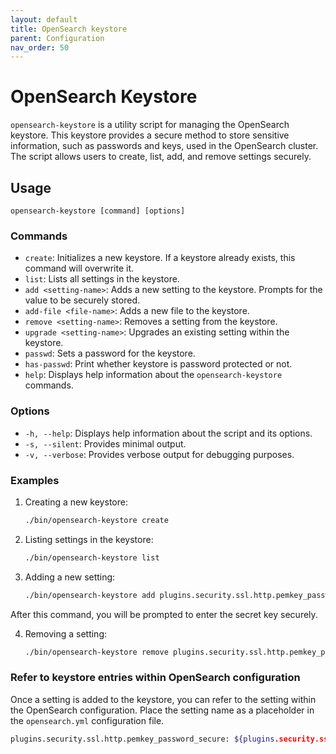 ```yaml
---
layout: default
title: OpenSearch keystore
parent: Configuration
nav_order: 50
---
```


# OpenSearch Keystore

`opensearch-keystore` is a utility script for managing the OpenSearch keystore. This keystore provides a secure method to store sensitive information, such as passwords and keys, used in the OpenSearch cluster. The script allows users to create, list, add, and remove settings securely.

## Usage

```
opensearch-keystore [command] [options]
```

### Commands

- `create`: Initializes a new keystore. If a keystore already exists, this command will overwrite it.
- `list`: Lists all settings in the keystore.
- `add <setting-name>`: Adds a new setting to the keystore. Prompts for the value to be securely stored.
- `add-file <file-name>`: Adds a new file to the keystore.
- `remove <setting-name>`: Removes a setting from the keystore.
- `upgrade <setting-name>`: Upgrades an existing setting within the keystore.
- `passwd`: Sets a password for the keystore.
- `has-passwd`: Print whether keystore is password protected or not.
- `help`: Displays help information about the `opensearch-keystore` commands.

### Options

- `-h, --help`: Displays help information about the script and its options.
- `-s, --silent`: Provides minimal output.
- `-v, --verbose`: Provides verbose output for debugging purposes.

### Examples

1. Creating a new keystore:

    ```bash
    ./bin/opensearch-keystore create
    ```

2. Listing settings in the keystore:

    ```bash
    ./bin/opensearch-keystore list
    ```

3. Adding a new setting:

    ```bash
    ./bin/opensearch-keystore add plugins.security.ssl.http.pemkey_password_secure
    ```

After this command, you will be prompted to enter the secret key securely.

4. Removing a setting:

    ```bash
    ./bin/opensearch-keystore remove plugins.security.ssl.http.pemkey_password_secure
    ```

### Refer to keystore entries within OpenSearch configuration

Once a setting is added to the keystore, you can refer to the setting within the OpenSearch configuration. Place the setting name as a placeholder in the `opensearch.yml` configuration file.

```bash
plugins.security.ssl.http.pemkey_password_secure: ${plugins.security.ssl.http.pemkey_password_secure}
```